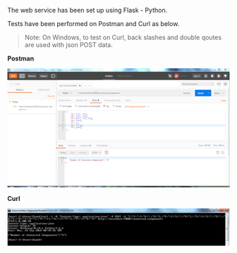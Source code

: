 The web service has been set up using Flask - Python.

Tests have been performed on Postman and Curl as below.

> Note: On Windows, to test on Curl, back slashes and double qoutes are used with json POST data.

**Postman**

<p align="left"> 
<img src = "tests/Postman.PNG" width=850">
</p>

**Curl**

<p align="left"> 
<img src = "tests/Curl.PNG" width=850">
</p>
